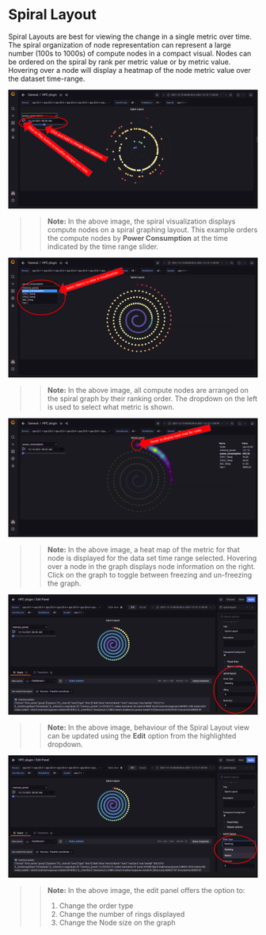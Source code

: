 # Spiral Layout
Spiral Layouts are best for viewing the change in a single metric over time. The spiral organization of node representation can represent a large number (100s to 1000s) of compute nodes in a compact visual. Nodes can be ordered on the spiral by rank per metric value or by metric value.  Hovering over a node will display a heatmap of the node metric value over the dataset time-range.

![img.png](../Images/SpiralLayout_InitialView.png)
>> __Note:__ In the above image, the spiral visualization displays compute nodes on a spiral graphing layout. This example orders the compute nodes by __Power Consumption__ at the time indicated by the time range slider.

![img.png](../Images/SpiralLayout_SelectMetric.png)
>> __Note:__ In the above image, all compute nodes are arranged on the spiral graph by their ranking order. The dropdown on the left is used to select what metric is shown.

![img.png](../Images/SpiralLayout_HeatMaps.png)
>> __Note:__ In the above image, a heat map of the metric for that node is displayed for the data set time range selected. Hovering over a node in the graph displays node information on the right. Click on the graph to toggle between freezing and un-freezing the graph.

![img.png](../Images/SpiralLayout_EditPanel.png)
>> __Note:__ In the above image, behaviour of the Spiral Layout view can be updated using the __Edit__ option from the highlighted dropdown.

![img.png](../Images/SpiralLayout_EditBehaviourPanel.png)
>>__Note:__ In the above image, the edit panel offers the option to:
>> 1. Change the order type
>> 2. Change the number of rings displayed
>> 3. Change the Node size on the graph


